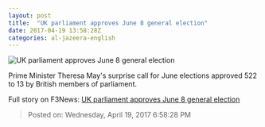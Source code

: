 ```yaml
---
layout: post
title:  "UK parliament approves June 8 general election"
date: 2017-04-19 13:58:28Z
categories: al-jazeera-english
---
```


![UK parliament approves June 8 general election](http://www.aljazeera.com/mritems/Images/2015/11/19/dafe960a95f143e0887a3d704bd7b675_18.jpg)

Prime Minister Theresa May's surprise call for June elections approved 522 to 13 by British members of parliament.


Full story on F3News: [UK parliament approves June 8 general election](http://www.f3nws.com/n/KnqRUF)

> Posted on: Wednesday, April 19, 2017 6:58:28 PM
